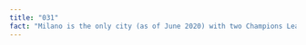 ```yaml
---
title: "031"
fact: "Milano is the only city (as of June 2020) with two Champions League winning teams: AC Milan and Internatzionale FC."
---
```

